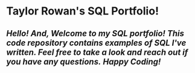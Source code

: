 # **Taylor Rowan's SQL Portfolio!**

## *Hello!  And, Welcome to my SQL portfolio! This code repository contains examples of SQL I've written. Feel free to take a look and reach out if you have any questions.*  ***Happy Coding!***

